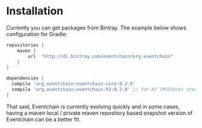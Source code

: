 # Installation

Currently you can get packages from Bintray. The example below shows configuration for Gradle:

```groovy
repositories {
    maven {
        url  "http://dl.bintray.com/eventchain/org.eventchain"
    }
}

dependencies {
  compile 'org.eventchain:eventchain-core:0.2.0'
  compile 'org.eventchain:eventchain-h2:0.2.0' // for H2 (MVStore) storage
}
```

That said, Eventchain is currently evolving quickly and in some cases, having a maven local / private maven repository based snapshot version of Eventchain can be a better fit.
